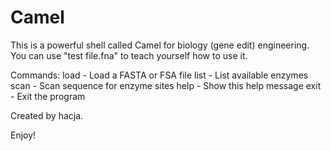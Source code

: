 # Camel
This is a powerful shell called Camel for biology (gene edit) engineering. 
You can use "test file.fna" to teach yourself how to use it.

Commands:
  load <filename>  - Load a FASTA or FSA file
  list             - List available enzymes
  scan <enzyme>    - Scan sequence for enzyme sites
  help             - Show this help message
  exit             - Exit the program

Created by hacja.

Enjoy!
